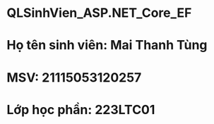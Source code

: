 # QLSinhVien_ASP.NET_Core_EF

# Họ tên sinh viên: Mai Thanh Tùng
# MSV: 21115053120257
# Lớp học phần: 223LTC01
